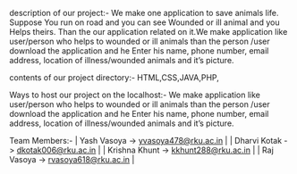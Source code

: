 description of our project:- We make one application to save animals life. Suppose You run on road and you can see Wounded or ill animal and you Helps theirs. 
                             Than the our application related on it.We make application like user/person who helps to wounded or ill animals than the person /user 
                             download the application and he Enter his name, phone number, email address, location of illness/wounded animals and it’s picture.

contents of our project directory:- HTML,CSS,JAVA,PHP,

Ways to host our project on the localhost:- We make application like user/person who helps to wounded or ill animals than the person /user download the application and 
                                            he Enter his name, phone number, email address, location of illness/wounded animals and it’s picture.

Team Members:- |  Yash Vasoya   ->  yvasoya478@rku.ac.in  |
               |  Dharvi Kotak  ->  dkotak006@rku.ac.in   |
               |  Krishna Khunt ->  kkhunt288@rku.ac.in   |
               |   Raj Vasoya   ->  rvasoya618@rku.ac.in  |
